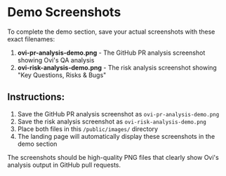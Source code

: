 # Demo Screenshots

To complete the demo section, save your actual screenshots with these exact filenames:

1. **ovi-pr-analysis-demo.png** - The GitHub PR analysis screenshot showing Ovi's QA analysis
2. **ovi-risk-analysis-demo.png** - The risk analysis screenshot showing "Key Questions, Risks & Bugs"

## Instructions:
1. Save the GitHub PR analysis screenshot as `ovi-pr-analysis-demo.png`
2. Save the risk analysis screenshot as `ovi-risk-analysis-demo.png`
3. Place both files in this `/public/images/` directory
4. The landing page will automatically display these screenshots in the demo section

The screenshots should be high-quality PNG files that clearly show Ovi's analysis output in GitHub pull requests.
